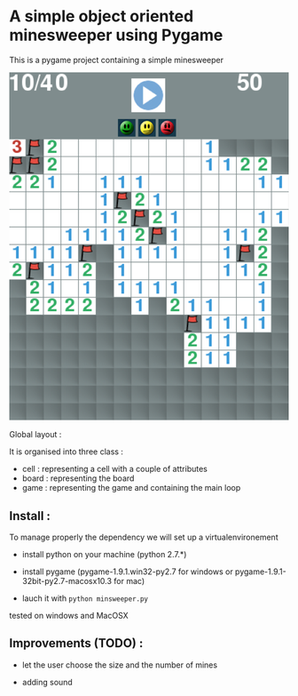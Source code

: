 A simple object oriented minesweeper using Pygame
=================================================

This is a pygame project containing a simple minesweeper

![Alt text](/img/minesweeperScreenshot.png?raw=true "Screenshot of minesweeper")

Global layout :

It is organised into three class :

- cell : representing a cell with a couple of attributes
- board : representing the board
- game : representing the game and containing the main loop

Install :
---------

To manage properly the dependency we will set up a virtualenvironement

* install python on your machine (python 2.7.*)

* install pygame (pygame-1.9.1.win32-py2.7 for windows or pygame-1.9.1-32bit-py2.7-macosx10.3 for mac)

* lauch it with `python minsweeper.py`

tested on windows and MacOSX

Improvements (TODO) :
---------------------

* let the user choose the size and the number of mines

* adding sound
